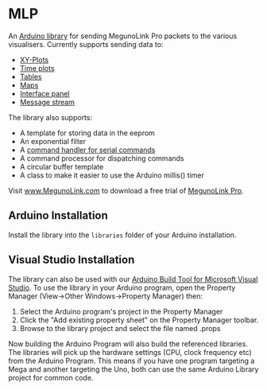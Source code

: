 MLP
===

An [Arduino library](http://www.megunolink.com/documentation/arduino-libraries/) for sending MegunoLink Pro packets to the various visualisers.
Currently supports sending data to:
* [XY-Plots](http://www.megunolink.com/documentation/plotting/)
* [Time plots](http://www.megunolink.com/documentation/plotting/)
* [Tables](http://www.megunolink.com/documentation/table/)
* [Maps](http://www.megunolink.com/documentation/mapping/)
* [Interface panel](http://www.megunolink.com/documentation/interface-panel/)
* [Message stream](http://www.megunolink.com/documentation/monitoring-data/)

The library also supports:
* A template for storing data in the eeprom
* An exponential filter
* A [command handler for serial commands](http://www.megunolink.com/documentation/arduino-libraries/serial-command-handler/)
* A command processor for dispatching commands
* A circular buffer template
* A class to make it easier to use the Arduino millis() timer

Visit www.MegunoLink.com to download a free trial of [MegunoLink Pro](http://www.MegunoLink.com). 

Arduino Installation
--------------------
Install the library into the `libraries` folder of your Arduino installation. 

Visual Studio Installation
--------------------------
The library can also be used with our [Arduino Build Tool for Microsoft Visual Studio](http://www.megunolink.com/building-arduino-programs-with-microsoft-visual-studio/). To
use the library in your Arduino program, open the Property Manager (View&rarr;Other Windows&rarr;Property Manager) then:
1. Select the Arduino program's project in the Property Manager
2. Click the "Add existing property sheet" on the Property Manager toolbar. 
3. Browse to the library project and select the file named <library-project>.props

Now building the Arduino Program will also build the referenced libraries. The libraries will pick up the hardware settings (CPU, clock frequency etc) from the Arduino Program. This means if you have one 
program targeting a Mega and another targeting the Uno, both can use the same Arduino Library project
for common code. 